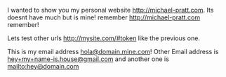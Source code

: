 I wanted to show you my personal website <http://michael-pratt.com>. Its doesnt have much
but is mine! remember <http://michael-pratt.com> remember!

Lets test other urls <http://mysite.com/#token> like the previous one.

This is my email address <hola@domain.mine.com>! Other Email address is <hey+my+name-is.house@gmail.com>
and another one is <mailto:hey@domain.com>
